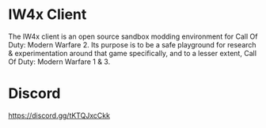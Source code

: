 # IW4x Client 
The IW4x client is an open source sandbox modding environment for Call Of Duty: Modern Warfare 2.
Its purpose is to be a safe playground for research & experimentation around that game specifically, and to a lesser extent, Call Of Duty: Modern Warfare 1 & 3.

# Discord
https://discord.gg/tKTQJxcCkk
